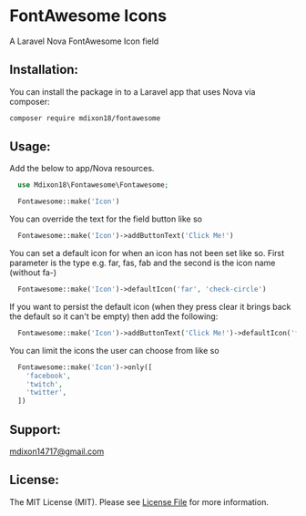# FontAwesome Icons
A Laravel Nova FontAwesome Icon field

## Installation:

You can install the package in to a Laravel app that uses Nova via composer:

```bash
composer require mdixon18/fontawesome
```

## Usage:
Add the below to app/Nova resources.

```php
  use Mdixon18\Fontawesome\Fontawesome;

  Fontawesome::make('Icon')
```

You can override the text for the field button like so

```php
  Fontawesome::make('Icon')->addButtonText('Click Me!')
```

You can set a default icon for when an icon has not been set like so. First parameter is the type e.g. far, fas, fab and the second is the icon name (without fa-)

```php
  Fontawesome::make('Icon')->defaultIcon('far', 'check-circle')
```

If you want to persist the default icon (when they press clear it brings back the default so it can't be empty) then add the following:

```php
  Fontawesome::make('Icon')->addButtonText('Click Me!')->defaultIcon('far', 'check-circle')->persistDefaultIcon()
```

You can limit the icons the user can choose from like so
```php
  Fontawesome::make('Icon')->only([
    'facebook',
    'twitch',
    'twitter',
  ])
```

## Support:
mdixon14717@gmail.com

## License:
The MIT License (MIT). Please see [License File](LICENSE) for more information.
